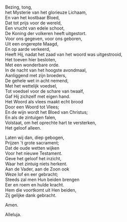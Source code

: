 Bezing, tong,\
het Mysterie van het glorieuze Lichaam,\
En van het kostbaar Bloed,\
Dat tot prijs voor de wereld,\
Een vrucht van edele schoot,\
De Koning der volkeren heeft uitgestort.\
Voor ons gegeven, voor ons geboren,\
Uit een ongerepte Maagd,\
En op aarde verkeerd,\
Heeft Hij, nadat het zaad van het woord was uitgestrooid,\
Het toeven hier besloten,\
Met een wonderbare orde.\
In de nacht van het hoogste avondmaal,\
Aanliggend met zijn broeders,\
De gehele wet in acht nemend,\
Met het wettelijk voedsel,\
Tot voedsel voor de schare van twaalf,\
Gaf Hij zichzelf met eigen hand.\
Het Woord als vlees maakt echt brood\
Door een Woord tot Vlees;\
En de wijn wordt het Bloed van Christus;\
En als de zintuigen falen,\
Volstaat, om het oprechte hart te versterken,\
Het geloof alleen.

Laten wij dan, diep gebogen,\
Prijzen 't grote sacrament;\
Dat de oude wetten wijken\
Voor het nieuwe Testament.\
Geve het geloof het inzicht,\
Waar het zintuig niets herkent.\
Aan de Vader, aan de Zoon ook\
Weze lof en eer gebracht;\
Steeds zal men Hun beiden brengen\
Eer en roem en hulde kracht.\
Hem die voortkomt uit Hen beiden,\
Zij gelijke dank gebracht.

Amen.

Alleluja.
